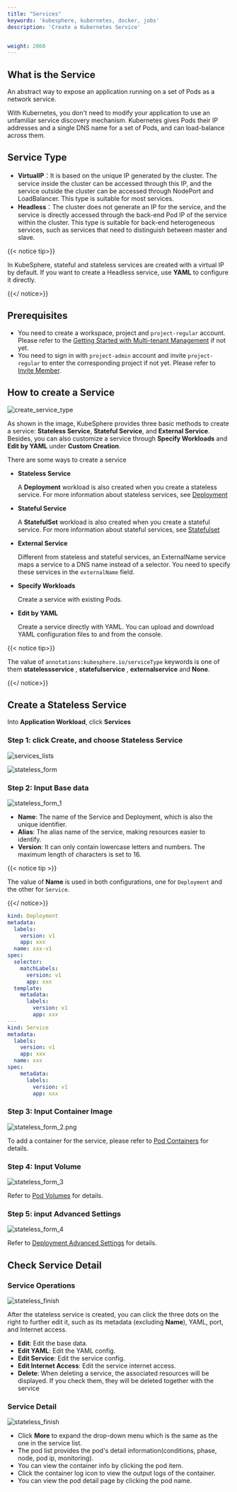 ```yaml
---
title: "Services"
keywords: 'kubesphere, kubernetes, docker, jobs'
description: 'Create a Kubernetes Service'


weight: 2060
---
```


## What is the Service

An abstract way to expose an application running on a set of Pods as a network service.

With Kubernetes, you don't need to modify your application to use an unfamiliar service discovery mechanism. Kubernetes gives Pods their IP addresses and a single DNS name for a set of Pods, and can load-balance across them.

## Service Type

- **VirtualIP**：It is based on the unique IP generated by the cluster. The service inside the cluster can be accessed through this IP, and the service outside the cluster can be accessed through NodePort and LoadBalancer. This type is suitable for most services.
- **Headless**：The cluster does not generate an IP for the service, and the service is directly accessed through the back-end Pod IP of the service within the cluster. This type is suitable for back-end heterogeneous services, such as services that need to distinguish between master and slave.

{{< notice tip>}}

In KubeSphere, stateful and stateless services are created with a virtual IP by default. If you want to create a Headless service, use **YAML** to configure it directly.

{{</ notice>}}

## Prerequisites

- You need to create a workspace, project and `project-regular` account. Please refer to the [Getting Started with Multi-tenant Management](../../../quick-start/create-workspace-and-project) if not yet.
- You need to sign in with `project-admin` account and invite `project-regular` to enter the corresponding project if not yet. Please refer to [Invite Member](../../../quick-start/create-workspace-and-project#task-3-create-a-project).

## How to create a Service

![create_service_type](/images/docs/project-user-guide/workloads/create_service_type.png)

As shown in the image, KubeSphere provides three basic methods to create a service: **Stateless Service**, **Stateful Service**, and **External Service**. Besides, you can also customize a service through **Specify Workloads** and **Edit by YAML** under **Custom Creation**.

There are some ways to create a service

- **Stateless Service**

  A **Deployment** workload is also created when you create a stateless service. For more information about stateless services, see [Deployment](../../application-workloads/deployments)

- **Stateful Service**

  A **StatefulSet** workload is also created when you create a stateful service. For more information about stateful services, see [Statefulset](../../application-workloads/statefulsets)

- **External Service**

  Different from stateless and stateful services, an ExternalName service maps a service to a DNS name instead of a selector. You need to specify these services in the `externalName` field.

- **Specify Workloads**

  Create a service with existing Pods.

- **Edit by YAML**

  Create a service directly with YAML. You can upload and download YAML configuration files to and from the console.

{{< notice tip>}}

  The value of `annotations:kubesphere.io/serviceType` keywords is one of them **statelessservice** , **statefulservice** , **externalservice** and **None**.

{{</ notice>}}

## Create a **Stateless Service**

Into **Application Workload**, click **Services**

### Step 1: click **Create**, and choose **Stateless Service**

![services_lists](/images/docs/project-user-guide/workloads/services_lists.png)

![stateless_form](/images/docs/project-user-guide/workloads/stateless_form.png)

### Step 2: Input Base data

![stateless_form_1](/images/docs/project-user-guide/workloads/stateless_form_1.png)

- **Name**: The name of the Service and Deployment, which is also the unique identifier.
- **Alias**: The alias name of the service, making resources easier to identify.
- **Version**: It can only contain lowercase letters and numbers. The maximum length of characters is set to 16.

{{< notice tip >}}

The value of **Name** is used in both configurations, one for `Deployment` and the other for `Service`.

{{</ notice>}}

``` yaml
kind: Deployment
metadata:
  labels:
    version: v1
    app: xxx
  name: xxx-v1
spec:
  selector:
    matchLabels:
      version: v1
      app: xxx
  template:
    metadata:
      labels:
        version: v1
        app: xxx
---
kind: Service
metadata:
  labels:
    version: v1
    app: xxx
  name: xxx
spec:
    metadata:
      labels:
        version: v1
        app: xxx
```

### Step 3: Input Container Image

![stateless_form_2.png](/images/docs/project-user-guide/workloads/stateless_form_2.png)

To add a container for the service, please refer to [Pod Containers](../deployments) for details.

### Step 4: Input Volume

![stateless_form_3](/images/docs/project-user-guide/workloads/stateless_form_3.png)

Refer to [Pod Volumes](../deployments) for details.

### Step 5: input Advanced Settings

![stateless_form_4](/images/docs/project-user-guide/workloads/stateless_form_4.png)

Refer to [Deployment Advanced Settings](../deployments) for details.

## Check Service Detail

### Service Operations

![stateless_finish](/images/docs/project-user-guide/workloads/services_lists_finish.png)

After the stateless service is created, you can click the three dots on the right to further edit it, such as its metadata (excluding **Name**), YAML, port, and Internet access.

- **Edit**: Edit the base data.
- **Edit YAML**: Edit the YAML config.
- **Edit Service**: Edit the service config.
- **Edit Internet Access**: Edit the service internet access.
- **Delete**: When deleting a service, the associated resources will be displayed. If you check them, they will be deleted together with the service

### Service Detail

![stateless_finish](/images/docs/project-user-guide/workloads/services_detail.png)

- Click **More** to expand the drop-down menu which is the same as the one in the service list.
- The pod list provides the pod's detail information(conditions, phase, node, pod ip, monitoring).
- You can view the container info by clicking the pod item.
- Click the container log icon to view the output logs of the container.
- You can view the pod detail page by clicking the pod name.

